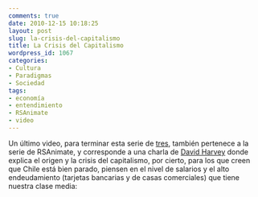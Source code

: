 ```yaml
---
comments: true
date: 2010-12-15 10:18:25
layout: post
slug: la-crisis-del-capitalismo
title: La Crisis del Capitalismo
wordpress_id: 1067
categories:
- Cultura
- Paradigmas
- Sociedad
tags:
- economía
- entendimiento
- RSAnimate
- video
---
```


Un último video, para terminar esta serie de [tres](http://www.akarru.org/blog/2010/07/tres/), también pertenece a la serie de RSAnimate, y corresponde a una charla de [David Harvey](http://davidharvey.org/) donde explica el origen y la crisis del capitalismo, por cierto, para los que creen que Chile está bien parado, piensen en el nivel de salarios y el alto endeudamiento (tarjetas bancarias y de casas comerciales) que tiene nuestra clase media:


